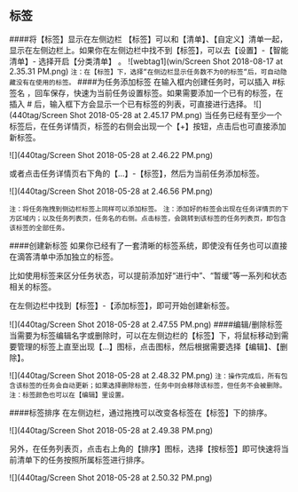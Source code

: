 ## 标签

####将【标签】显示在左侧边栏
【标签】可以和【清单】、【自定义】清单一起，显示在左侧边栏上。如果你在左侧边栏中找不到【标签】，可以去【设置】-【智能清单】- 选择开启【分类清单】 。
![webtag1](win/Screen Shot 2018-08-17 at 2.35.31 PM.png)
`注：在【标签】下，选择“在侧边栏显示任务数不为0的标签“后，可自动隐藏没有在使用的标签。`
####为任务添加标签
在输入框内创建任务时，可以插入 #标签名 ，回车保存，快速为当前任务设置标签。如果需要添加一个已有的标签，在插入 # 后，输入框下方会显示一个已有标签的列表，可直接进行选择。
![](440tag/Screen Shot 2018-05-28 at 2.45.17 PM.png)
当任务已经有至少一个标签后，在任务详情页，标签的右侧会出现一个【+】按钮，点击后也可直接添加新标签。

![](440tag/Screen Shot 2018-05-28 at 2.46.22 PM.png)

或者点击任务详情页右下角的【...】-【标签】，然后为当前任务添加标签。

![](440tag/Screen Shot 2018-05-28 at 2.46.56 PM.png)

`注：将任务拖拽到侧边栏标签上同样可以添加标签。`
`注：添加好的标签会出现在任务详情页的下方区域内；以及任务列表页，任务名的右侧。点击标签，会跳转到该标签的任务列表页，即包含该标签的全部任务。`


####创建新标签
如果你已经有了一套清晰的标签系统，即使没有任务也可以直接在滴答清单中添加独立的标签。

比如使用标签来区分任务状态，可以提前添加好“进行中”、“暂缓”等一系列和状态相关的标签。

在左侧边栏中找到【标签】-【添加标签】，即可开始创建新标签。

![](440tag/Screen Shot 2018-05-28 at 2.47.55 PM.png)
####编辑/删除标签
当需要为标签编辑名字或删除时，可以在左侧边栏的【标签】下，将鼠标移动到需要管理的标签上直至出现【...】图标，点击图标，然后根据需要选择【编辑】、【删除】。

![](440tag/Screen Shot 2018-05-28 at 2.48.32 PM.png)
`注：操作完成后，所有包含该标签的任务会自动更新；如果选择删除标签，任务中则会移除该标签，但任务不会被删除。`
`注：标签颜色也可以在【编辑】里设置。`

####标签排序
在左侧边栏，通过拖拽可以改变各标签在【标签】下的排序。

![](440tag/Screen Shot 2018-05-28 at 2.49.38 PM.png)

另外，在任务列表页，点击右上角的【排序】图标，选择【按标签】即可快速将当前清单下的任务按照所属标签进行排序。

![](440tag/Screen Shot 2018-05-28 at 2.50.32 PM.png)
